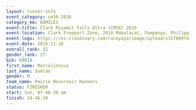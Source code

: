 ```yaml
---
layout: runner-info 
event_category: cm50-2016 
category_km: 60MILES 
event-title: Clark Miyamit Falls Ultra (CM50) 2016 
event-location: Clark Freeport Zone, 2010 Mabalacat, Pampanga, Philippines 
event-logo: https://res.cloudinary.com/raceyaya/image/upload/v1570607412/logo/cm50_p8ydpq.jpg 
event-date: 2016-11-26 
overall_rank: 31
gender_rank: 27
bib: 60018
first_name: Marcelinnius
last_name: Dumlao
gender: M
team_name: Peirce Reservoir Runners
status: FINISHER
start: Sun, 07-46-30 am
finish: 14-46-30
---
```


